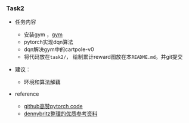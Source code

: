 ### Task2

- 任务内容
  - 安装gym ，[gym](https://gym.openai.com/docs/)
  - pytorch实现dqn算法
  - dqn解决gym中的cartpole-v0
  - 将代码放在`task2/`， 绘制累计reward图放在本`README.md`。并git提交

- 建议：
  - 环境和算法解藕

- reference
  - [github高赞pytorch code](https://github.com/p-christ/Deep-Reinforcement-Learning-Algorithms-with-PyTorch)
  - [dennybritz整理的优质参考资料](https://github.com/dennybritz/reinforcement-learning)